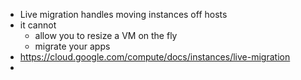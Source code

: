 - Live migration handles moving instances off hosts
- it cannot
	- allow you to resize a VM on the fly
	- migrate your apps
- https://cloud.google.com/compute/docs/instances/live-migration
-